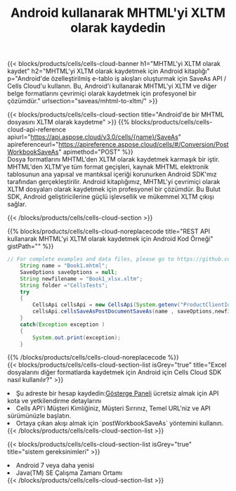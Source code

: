 ﻿---
title:  Android kullanarak MHTML'yi XLTM olarak kaydedin
description:  MHTML formatındaki dosyayı XLTM formatındaki dosya olarak kaydetmek için Android için Aspose.Cells Cloud SDK'yı kullanma.
kwords: Excel, Save MHTML as XLTM, REST, Android
howto: How to save MHTML as XLTM using Aspose.Cells Cloud Android library.
---
{{< blocks/products/cells/cells-cloud-banner h1="MHTML\'yi XLTM olarak kaydet" h2="MHTML\'yi XLTM olarak kaydetmek için Android kitaplığı" p="Android\'de özelleştirilmiş e-tablo iş akışları oluşturmak için SaveAs API / Cells Cloud\'u kullanın. Bu, Android\'i kullanarak MHTML\'yi XLTM ve diğer belge formatlarını çevrimiçi olarak kaydetmek için profesyonel bir çözümdür." urlsection="saveas/mhtml-to-xltm/" >}}

{{< blocks/products/cells/cells-cloud-section title="Android\'de bir MHTML dosyasını XLTM olarak kaydetme" >}}
{{% blocks/products/cells/cells-cloud-api-reference apiurl="https://api.aspose.cloud/v3.0/cells/{name}/SaveAs" apireferenceurl="https://apireference.aspose.cloud/cells/#/Conversion/PostWorkbookSaveAs" apimethod="POST" %}}
<br/>
Dosya formatlarını MHTML'den XLTM olarak kaydetmek karmaşık bir iştir. MHTML'den XLTM'ye tüm format geçişleri, kaynak MHTML elektronik tablosunun ana yapısal ve mantıksal içeriği korunurken Android SDK'mız tarafından gerçekleştirilir. Android kitaplığımız, MHTML'yi çevrimiçi olarak XLTM dosyaları olarak kaydetmek için profesyonel bir çözümdür. Bu Bulut SDK, Android geliştiricilerine güçlü işlevsellik ve mükemmel XLTM çıkışı sağlar.

{{< /blocks/products/cells/cells-cloud-section >}}

{{% blocks/products/cells/cells-cloud-noreplacecode title="REST API kullanarak MHTML\'yi XLTM olarak kaydetmek için Android Kod Örneği" gistPath="" %}}
  
```java
// For complete examples and data files, please go to https://github.com/aspose-cells-cloud/aspose-cells-cloud-android/
    String name = "Book1.mhtml";
    SaveOptions saveOptions = null;
    String newfilename = "Book1_xlsx.xltm";
    String folder ="CellsTests";
    try
    {
        CellsApi cellsApi = new CellsApi(System.getenv("ProductClientId"), System.getenv("ProductClientSecret"));
        cellsApi.cellsSaveAsPostDocumentSaveAs(name , saveOptions,newfilename,false,false,folder,null,null,null,true);                       
    }
    catch(Exception exception )
    {
        System.out.print(exception);
    }
```
  
{{% /blocks/products/cells/cells-cloud-noreplacecode %}}
<br/>
{{< blocks/products/cells/cells-cloud-section-list isGrey="true" title="Excel dosyalarını diğer formatlarda kaydetmek için Android için Cells Cloud SDK nasıl kullanılır?" >}}
<li> Şu adreste bir hesap kaydedin:<a href="https://dashboard.aspose.cloud/">Gösterge Paneli</a> ücretsiz almak için API kota ve yetkilendirme detaylarını</li>
<li>Cells API'i Müşteri Kimliğiniz, Müşteri Sırrınız, Temel URL'niz ve API sürümünüzle başlatın.</li>
<li>Ortaya çıkan akışı almak için `postWorkbookSaveAs` yöntemini kullanın.</li>
{{< /blocks/products/cells/cells-cloud-section-list >}}

{{< blocks/products/cells/cells-cloud-section-list isGrey="true" title="sistem gereksinimleri" >}}
<li>Android 7 veya daha yenisi</li>
<li>Java(TM) SE Çalışma Zamanı Ortamı</li>
{{< /blocks/products/cells/cells-cloud-section-list >}}
